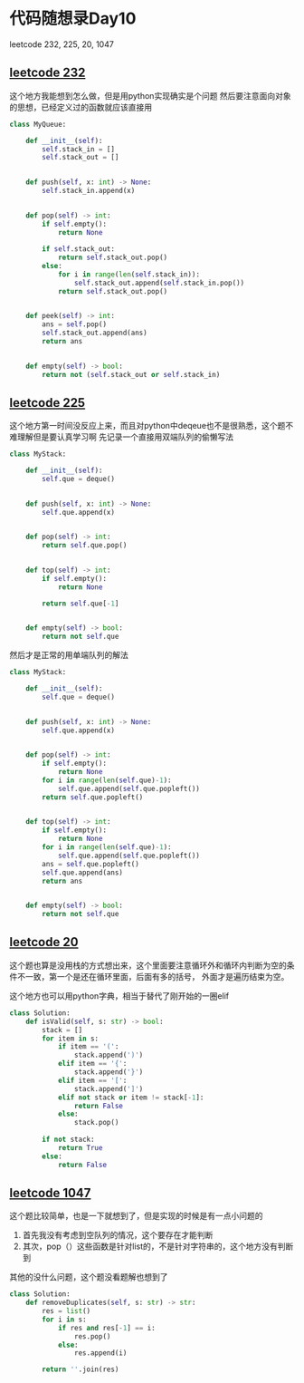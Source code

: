 # 代码随想录Day10

leetcode 232, 225, 20, 1047

## [leetcode 232](https://leetcode.com/problems/implement-queue-using-stacks/)

这个地方我能想到怎么做，但是用python实现确实是个问题
然后要注意面向对象的思想，已经定义过的函数就应该直接用

```Python
class MyQueue:

    def __init__(self):
        self.stack_in = []
        self.stack_out = []
        

    def push(self, x: int) -> None:
        self.stack_in.append(x)
        

    def pop(self) -> int:
        if self.empty():
            return None
        
        if self.stack_out:
            return self.stack_out.pop()
        else:
            for i in range(len(self.stack_in)):
                self.stack_out.append(self.stack_in.pop())
            return self.stack_out.pop()
        

    def peek(self) -> int:
        ans = self.pop()
        self.stack_out.append(ans)
        return ans
        

    def empty(self) -> bool:
        return not (self.stack_out or self.stack_in)

```

## [leetcode 225](https://leetcode.com/problems/implement-stack-using-queues/)

这个地方第一时间没反应上来，而且对python中deqeue也不是很熟悉，这个题不难理解但是要认真学习啊
先记录一个直接用双端队列的偷懒写法

```Python
class MyStack:

    def __init__(self):
        self.que = deque()
        

    def push(self, x: int) -> None:
        self.que.append(x)
        

    def pop(self) -> int:
        return self.que.pop()
        

    def top(self) -> int:
        if self.empty():
            return None

        return self.que[-1]
        

    def empty(self) -> bool:
        return not self.que
```

然后才是正常的用单端队列的解法
```Python
class MyStack:

    def __init__(self):
        self.que = deque()
        

    def push(self, x: int) -> None:
        self.que.append(x)
        

    def pop(self) -> int:
        if self.empty():
            return None
        for i in range(len(self.que)-1):
            self.que.append(self.que.popleft())
        return self.que.popleft()
        

    def top(self) -> int:
        if self.empty():
            return None
        for i in range(len(self.que)-1):
            self.que.append(self.que.popleft())
        ans = self.que.popleft()
        self.que.append(ans)
        return ans
        

    def empty(self) -> bool:
        return not self.que
```
## [leetcode 20](https://leetcode.com/problems/valid-parentheses/)

这个题也算是没用栈的方式想出来，这个里面要注意循环外和循环内判断为空的条件不一致，第一个是还在循环里面，后面有多的括号， 外面才是遍历结束为空。

这个地方也可以用python字典，相当于替代了刚开始的一圈elif

```Python
class Solution:
    def isValid(self, s: str) -> bool:
        stack = []
        for item in s:
            if item == '(':
                stack.append(')')
            elif item == '{':
                stack.append('}')
            elif item == '[':
                stack.append(']')
            elif not stack or item != stack[-1]:
                return False
            else:
                stack.pop()
        
        if not stack:
            return True
        else:
            return False
```

## [leetcode 1047](https://leetcode.com/problems/valid-parentheses/)
这个题比较简单，也是一下就想到了，但是实现的时候是有一点小问题的
1. 首先我没有考虑到空队列的情况，这个要存在才能判断
2. 其次，pop（）这些函数是针对list的，不是针对字符串的，这个地方没有判断到

其他的没什么问题，这个题没看题解也想到了

```Python
class Solution:
    def removeDuplicates(self, s: str) -> str:
        res = list()
        for i in s:
            if res and res[-1] == i:
                res.pop()
            else:
                res.append(i)

        return ''.join(res)
```
